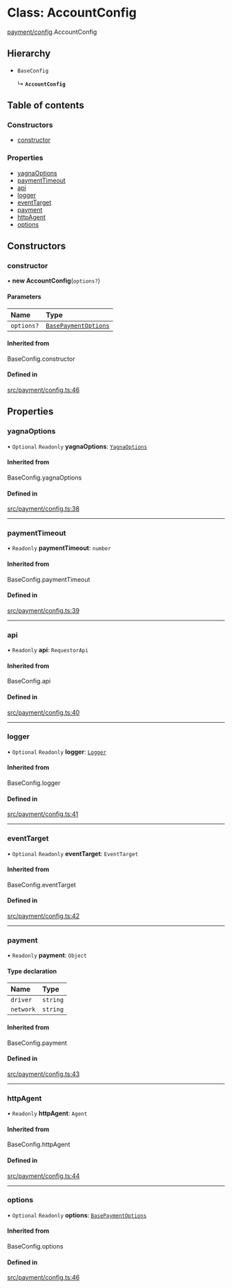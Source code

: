 # Class: AccountConfig

[payment/config](../modules/payment_config).AccountConfig

## Hierarchy

- `BaseConfig`

  ↳ **`AccountConfig`**

## Table of contents

### Constructors

- [constructor](payment_config.AccountConfig#constructor)

### Properties

- [yagnaOptions](payment_config.AccountConfig#yagnaoptions)
- [paymentTimeout](payment_config.AccountConfig#paymenttimeout)
- [api](payment_config.AccountConfig#api)
- [logger](payment_config.AccountConfig#logger)
- [eventTarget](payment_config.AccountConfig#eventtarget)
- [payment](payment_config.AccountConfig#payment)
- [httpAgent](payment_config.AccountConfig#httpagent)
- [options](payment_config.AccountConfig#options)

## Constructors

### constructor

• **new AccountConfig**(`options?`)

#### Parameters

| Name       | Type                                                                    |
| :--------- | :---------------------------------------------------------------------- |
| `options?` | [`BasePaymentOptions`](../interfaces/payment_config.BasePaymentOptions) |

#### Inherited from

BaseConfig.constructor

#### Defined in

[src/payment/config.ts:46](https://github.com/golemfactory/golem-js/blob/614ea72/src/payment/config.ts#L46)

## Properties

### yagnaOptions

• `Optional` `Readonly` **yagnaOptions**: [`YagnaOptions`](../modules/executor_executor#yagnaoptions)

#### Inherited from

BaseConfig.yagnaOptions

#### Defined in

[src/payment/config.ts:38](https://github.com/golemfactory/golem-js/blob/614ea72/src/payment/config.ts#L38)

---

### paymentTimeout

• `Readonly` **paymentTimeout**: `number`

#### Inherited from

BaseConfig.paymentTimeout

#### Defined in

[src/payment/config.ts:39](https://github.com/golemfactory/golem-js/blob/614ea72/src/payment/config.ts#L39)

---

### api

• `Readonly` **api**: `RequestorApi`

#### Inherited from

BaseConfig.api

#### Defined in

[src/payment/config.ts:40](https://github.com/golemfactory/golem-js/blob/614ea72/src/payment/config.ts#L40)

---

### logger

• `Optional` `Readonly` **logger**: [`Logger`](../interfaces/utils_logger_logger.Logger)

#### Inherited from

BaseConfig.logger

#### Defined in

[src/payment/config.ts:41](https://github.com/golemfactory/golem-js/blob/614ea72/src/payment/config.ts#L41)

---

### eventTarget

• `Optional` `Readonly` **eventTarget**: `EventTarget`

#### Inherited from

BaseConfig.eventTarget

#### Defined in

[src/payment/config.ts:42](https://github.com/golemfactory/golem-js/blob/614ea72/src/payment/config.ts#L42)

---

### payment

• `Readonly` **payment**: `Object`

#### Type declaration

| Name      | Type     |
| :-------- | :------- |
| `driver`  | `string` |
| `network` | `string` |

#### Inherited from

BaseConfig.payment

#### Defined in

[src/payment/config.ts:43](https://github.com/golemfactory/golem-js/blob/614ea72/src/payment/config.ts#L43)

---

### httpAgent

• `Readonly` **httpAgent**: `Agent`

#### Inherited from

BaseConfig.httpAgent

#### Defined in

[src/payment/config.ts:44](https://github.com/golemfactory/golem-js/blob/614ea72/src/payment/config.ts#L44)

---

### options

• `Optional` `Readonly` **options**: [`BasePaymentOptions`](../interfaces/payment_config.BasePaymentOptions)

#### Inherited from

BaseConfig.options

#### Defined in

[src/payment/config.ts:46](https://github.com/golemfactory/golem-js/blob/614ea72/src/payment/config.ts#L46)
